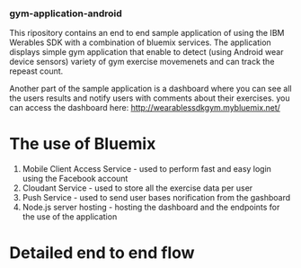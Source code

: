 ### gym-application-android
This ripository contains an end to end sample application of using the IBM Werables SDK with a combination of bluemix services.
The application displays simple gym application that enable to detect (using Android wear device sensors) 
variety of gym exercise movemenets and can track the repeast count.

Another part of the sample application is a dashboard where you can see all the users results and notify users with comments about
their exercises. you can access the dashboard here: http://wearablessdkgym.mybluemix.net/

# The use of Bluemix
1. Mobile Client Access Service - used to perform fast and easy login using the Facebook account
2. Cloudant Service - used to store all the exercise data per user
3. Push Service - used to send user bases norification from the gashboard
4. Node.js server hosting - hosting the dashboard and the endpoints for the use of the application


# Detailed end to end flow
